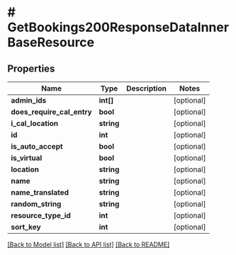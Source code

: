 # # GetBookings200ResponseDataInnerBaseResource

## Properties

Name | Type | Description | Notes
------------ | ------------- | ------------- | -------------
**admin_ids** | **int[]** |  | [optional]
**does_require_cal_entry** | **bool** |  | [optional]
**i_cal_location** | **string** |  | [optional]
**id** | **int** |  | [optional]
**is_auto_accept** | **bool** |  | [optional]
**is_virtual** | **bool** |  | [optional]
**location** | **string** |  | [optional]
**name** | **string** |  | [optional]
**name_translated** | **string** |  | [optional]
**random_string** | **string** |  | [optional]
**resource_type_id** | **int** |  | [optional]
**sort_key** | **int** |  | [optional]

[[Back to Model list]](../../README.md#models) [[Back to API list]](../../README.md#endpoints) [[Back to README]](../../README.md)
